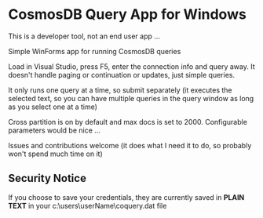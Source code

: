 # CosmosDB Query App for Windows

This is a developer tool, not an end user app ...

Simple WinForms app for running CosmosDB queries

Load in Visual Studio, press F5, enter the connection info and query away. It doesn't handle paging or continuation or updates, just simple queries.

It only runs one query at a time, so submit separately (it executes the selected text, so you can have multiple queries in the query window as long as you select one at a time)

Cross partition is on by default and max docs is set to 2000. Configurable parameters would be nice ...

Issues and contributions welcome (it does what I need it to do, so probably won't spend much time on it)

## Security Notice

If you choose to save your credentials, they are currently saved in **PLAIN TEXT** in your c:\users\userName\coquery.dat file
